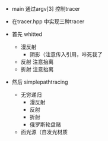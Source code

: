 - main 通过argv[3] 控制tracer
- 在tracer.hpp 中实现三种tracer

- 首先 whitted
    - 漫反射
        - 阴影（注意传入引用，咔死我了
    - 反射 注意抬离
    - 折射 注意抬离

- 然后 simplepathtracing
    - 无穷递归
        - 漫反射
        - 反射
        - 折射
        - 俄罗斯轮盘赌
    - 面光源（自发光材质
